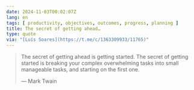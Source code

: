 ```yaml
---
date: 2024-11-03T00:02:07Z
lang: en
tags: [ productivity, objectives, outcomes, progress, planning ]
title: The secret of getting ahead…
type: quote
via: "[Luís Soares](https://t.me/c/1363309933/11765)"
---
```


> The secret of getting ahead is getting started. The secret of getting started is breaking your complex overwhelming tasks into small manageable tasks, and starting on the first one.
>
> — Mark Twain 
